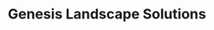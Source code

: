 ---
title: "Genesis Landscape Solutions"
url: /mesa/genesis-landscape-solutions/
shop: Garten-Center
---